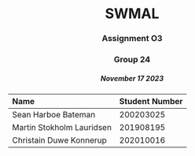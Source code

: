 <h1 align="center">SWMAL</h1>
<h3 align="center">Assignment O3</h3>
<h3 align="center">Group 24</h3>
<h5 align="center">November 17 2023</h5>


|Name|Student Number |
|:---|:---|
|Sean Harboe Bateman|200203025|
|Martin Stokholm Lauridsen|201908195|
|Christain Duwe Konnerup|202010016|